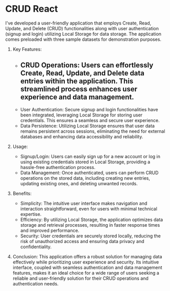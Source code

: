 # CRUD React 

I've developed a user-friendly application that employs Create, Read, Update, and Delete (CRUD) functionalities along with user authentication (signup and login) utilizing Local Storage for data storage. The application comes preloaded with three sample datasets for demonstration purposes.


1. Key Features:
    - ## CRUD Operations: Users can effortlessly Create, Read, Update, and Delete data entries within the application. This streamlined process enhances user experience and data management.
    - User Authentication: Secure signup and login functionalities have been integrated, leveraging Local Storage for storing user credentials. This ensures a seamless and secure user          experience.
    - Data Persistence: Utilizing Local Storage ensures that user data remains persistent across sessions, eliminating the need for external databases and enhancing data accessibility and       reliability.
2. Usage:
    - Signup/Login: Users can easily sign up for a new account or log in using existing credentials stored in Local Storage, providing a hassle-free authentication process.
    - Data Management: Once authenticated, users can perform CRUD operations on the stored data, including creating new entries, updating existing ones, and deleting unwanted records.

3. Benefits:
    - Simplicity: The intuitive user interface makes navigation and interaction straightforward, even for users with minimal technical expertise.
    - Efficiency: By utilizing Local Storage, the application optimizes data storage and retrieval processes, resulting in faster response times and improved performance.
    - Security: User credentials are securely stored locally, reducing the risk of unauthorized access and ensuring data privacy and confidentiality.

4. Conclusion:
      This application offers a robust solution for managing data effectively while prioritizing user experience and security. Its intuitive interface, coupled with seamless authentication and data management features, makes it an ideal choice for a wide range of users seeking a reliable and user-friendly solution for their CRUD operations and authentication needs.
